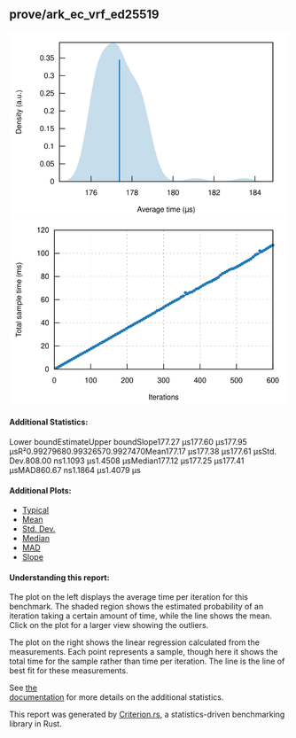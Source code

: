 ## prove/ark\_ec\_vrf\_ed25519

[![PDF of Slope](pdf_small.svg)](pdf.svg)[![Regression](regression_small.svg)](regression.svg)

#### Additional Statistics:

Lower boundEstimateUpper boundSlope177.27 µs177.60 µs177.95 µsR²0.99279680.99326570.9927470Mean177.17 µs177.38 µs177.61 µsStd. Dev.808.00 ns1.1093 µs1.4508 µsMedian177.12 µs177.25 µs177.41 µsMAD860.67 ns1.1864 µs1.4079 µs

#### Additional Plots:

- [Typical](typical.svg)
- [Mean](mean.svg)
- [Std. Dev.](SD.svg)
- [Median](median.svg)
- [MAD](MAD.svg)
- [Slope](slope.svg)

#### Understanding this report:

The plot on the left displays the average time per iteration for this benchmark. The shaded region
shows the estimated probability of an iteration taking a certain amount of time, while the line
shows the mean. Click on the plot for a larger view showing the outliers.

The plot on the right shows the linear regression calculated from the measurements. Each point
represents a sample, though here it shows the total time for the sample rather than time per
iteration. The line is the line of best fit for these measurements.

See [the\
documentation](https://bheisler.github.io/criterion.rs/book/user_guide/command_line_output.md#additional-statistics) for more details on the additional statistics.

This report was generated by
[Criterion.rs](https://github.com/bheisler/criterion.rs), a statistics-driven benchmarking
library in Rust.

